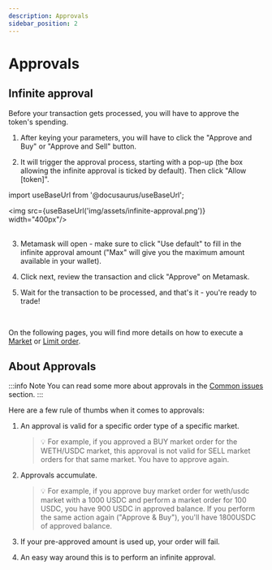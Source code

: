 ```yaml
---
description: Approvals
sidebar_position: 2
---
```



# Approvals

## Infinite approval

Before your transaction gets processed, you will have to approve the token's spending.

1. After keying your parameters, you will have to click the "Approve and Buy" or "Approve and Sell" button.

2. It will trigger the approval process, starting with a pop-up (the box allowing the infinite approval is ticked by default). Then click "Allow [token]".

import useBaseUrl from '@docusaurus/useBaseUrl';

<img src={useBaseUrl('img/assets/infinite-approval.png')} width="400px"/><br /><br />

3. Metamask will open - make sure to click "Use default" to fill in the infinite approval amount ("Max" will give you the maximum amount available in your wallet).

4. Click next, review the transaction and click "Approve" on Metamask.

5. Wait for the transaction to be processed, and that's it - you're ready to trade!

<br />

On the following pages, you will find more details on how to execute a [Market](./how-to-market-order.md) or [Limit order](./how-to-limit-order.md).


## About Approvals

:::info Note
You can read some more about approvals in the [Common issues](./common-issues-resolution.md) section.
:::

Here are a few rule of thumbs when it comes to approvals:

1. An approval is valid for a specific order type of a specific market.

    > 💡
    > For example, if you approved a BUY market order for the WETH/USDC market, this approval is not valid for SELL market orders for that same market. You have to approve again.

2. Approvals accumulate.

    > 💡
    > For example, if you approve buy market order for weth/usdc market with a 1000 USDC and perform a market order for 100 USDC, you have 900 USDC in approved balance. If you perform the same action again ("Approve & Buy"), you'll have 1800USDC of approved balance.

3. If your pre-approved amount is used up, your order will fail.
4. An easy way around this is to perform an infinite approval.
